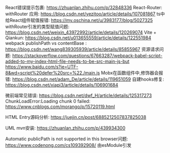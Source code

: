 React错误提示包裹: https://zhuanlan.zhihu.com/p/32848336
React-Router: withRouter 应用: https://blog.csdn.net/yezitoo/article/details/107081867
ts中给React组件赋值报错: https://my.oschina.net/u/3983177/blog/5027325
withRouter引发的类型赋值问题: https://blog.csdn.net/weixin_43972992/article/details/120269074
Vite + Qiankun: https://blog.csdn.net/u013655559/article/details/122551984
webpack publishPath vs contentBase : https://blog.csdn.net/wang839305939/article/details/85855967
资源请求问题:
	https://stackoverflow.com/questions/67663287/webpack-babel-script-added-to-my-index-html-file-needs-to-be-src-main-js-but
	https://www.baidu.com/s?ie=UTF-8&wd=script%20defer%20src=%22./main.js
Mobx在函数组件中,修饰器会报错:
	https://blog.csdn.net/adam_De/article/details/119651059
	自建hooks修复: https://blog.csdn.net/xiapi3/article/details/106901684

微前端常见错误: https://blog.csdn.net/dwf_H/article/details/125317273
ChunkLoadError:Loading chunk 0 failed: https://www.cnblogs.com/morango/p/15720119.html

HTML Entry源码分析: https://juejin.cn/post/6885212507837825038

UML
mvn安装: https://zhuanlan.zhihu.com/p/439934300

Automatic publicPath is not supported in this browser问题: https://www.codenong.com/cs109392908/  由esModule引发
